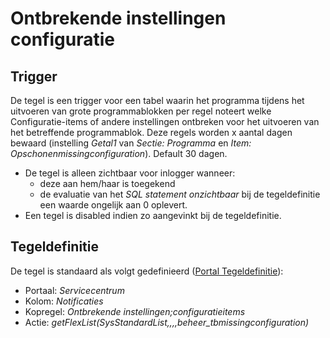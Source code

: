 # Ontbrekende instellingen configuratie

## Trigger

De tegel is een trigger voor een tabel waarin het programma tijdens het uitvoeren van grote programmablokken per regel noteert welke Configuratie-items of andere instellingen ontbreken voor het uitvoeren van het betreffende programmablok. Deze regels worden x aantal dagen bewaard (instelling _Getal1_ van _Sectie: Programma_ en _Item: Opschonenmissingconfiguration_). Default 30 dagen.

- De tegel is alleen zichtbaar voor inlogger wanneer:
  - deze aan hem/haar is toegekend
  - de evaluatie van het _SQL statement onzichtbaar_ bij de tegeldefinitie een waarde ongelijk aan 0 oplevert.
- Een tegel is disabled indien zo aangevinkt bij de tegeldefinitie.

## Tegeldefinitie

De tegel is standaard als volgt gedefinieerd ([Portal Tegeldefinitie](../../../../instellen_inrichten/portaldefinitie/portal_tegel.md)):

- Portaal: _Servicecentrum_
- Kolom: _Notificaties_
- Kopregel: _Ontbrekende instellingen;configuratieitems_
- Actie: _getFlexList(SysStandardList,,,,beheer_tbmissingconfiguration)_
